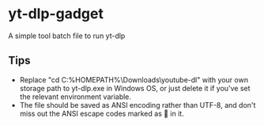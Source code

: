 # yt-dlp-gadget
A simple tool batch file to run yt-dlp

## Tips
- Replace "cd C:\%HOMEPATH%\Downloads\youtube-dl" with your own storage path to yt-dlp.exe in Windows OS, or just delete it if you've set the relevant environment variable.
- The file should be saved as ANSI encoding rather than UTF-8, and don't miss out the ANSI escape codes marked as  in it.
